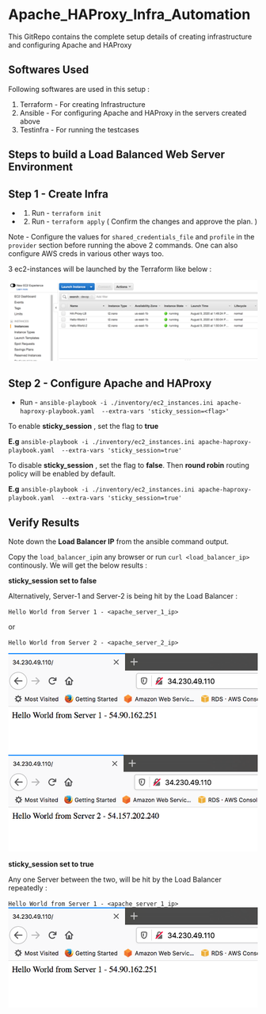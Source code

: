 # Apache_HAProxy_Infra_Automation
This GitRepo contains the complete setup details of creating infrastructure and configuring Apache and HAProxy

## Softwares Used  
Following softwares are used in this setup : 
1. Terraform - For creating Infrastructure
2. Ansible - For configuring Apache and HAProxy in the servers created above
3. Testinfra - For running the testcases

## Steps to build a Load Balanced Web Server Environment
## Step 1 - Create Infra
- 1. Run - `terraform init`
- 2. Run - `terraform apply` ( Confirm the changes and approve the plan. )

Note - Configure the values for `shared_credentials_file` and `profile` in the `provider` section before running the above 2 commands. One can also configure AWS creds in various other ways too. 

3 ec2-instances will be launched by the Terraform like below :

![snapshot 1](https://github.com/pujitha-anapalli/Apache_HAProxy_Infra_Automation/blob/master/Screenshots/AWS-Ec2-Instances.png)  

## Step 2 - Configure Apache and HAProxy

- Run - `ansible-playbook -i ./inventory/ec2_instances.ini apache-haproxy-playbook.yaml  --extra-vars 'sticky_session=<flag>'`


To enable **sticky_session** , set the flag to **true**

**E.g** `ansible-playbook -i ./inventory/ec2_instances.ini apache-haproxy-playbook.yaml  --extra-vars 'sticky_session=true'`

To disable **sticky_session** , set the flag to **false**. Then **round robin** routing policy will be enabled by default. 

**E.g** `ansible-playbook -i ./inventory/ec2_instances.ini apache-haproxy-playbook.yaml  --extra-vars 'sticky_session=true'`

## Verify Results

Note down the **Load Balancer IP** from the ansible command output.

Copy the `load_balancer_ip`in any browser or run `curl <load_balancer_ip>` continously. We will get the below results :

**sticky_session set to false**

 Alternatively, Server-1 and Server-2 is being hit by the Load Balancer : 

`Hello World from Server 1 - <apache_server_1_ip>`

or

`Hello World from Server 2 - <apache_server_2_ip>`

![snapshot 1](https://github.com/pujitha-anapalli/Apache_HAProxy_Infra_Automation/blob/master/Screenshots/Server-1.png)  
![snapshot 1](https://github.com/pujitha-anapalli/Apache_HAProxy_Infra_Automation/blob/master/Screenshots/Server-2.png)  

**sticky_session set to true**

Any one Server between the two, will be hit by the Load Balancer repeatedly : 

`Hello World from Server 1 - <apache_server_1_ip>`
![snapshot 1](https://github.com/pujitha-anapalli/Apache_HAProxy_Infra_Automation/blob/master/Screenshots/Server-1.png)  
